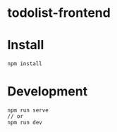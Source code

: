 # todolist-frontend

# Install

```
npm install
```

# Development

```
npm run serve
// or
npm run dev
```